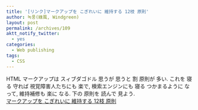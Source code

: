 ```yaml
---
title: '[リンク]マークアップを こぎれいに 維持する 12枝 原則'
author: 녹풍(綠風, Windgreen)
layout: post
permalink: /archives/109
aktt_notify_twitter:
  - yes
categories:
  - Web publishing
tags:
  - CSS
---
```

HTML マークアップは スィブダゴドル 思うが 思うと 割 原則が 多い. これを 寝る 守れば 視覚障害人たちにも 楽で, 検索エンジンにも 寝る つかまるように なって, 維持補修も 楽に なる. 下の 原則を 読んで 見よう.  
<a href="http://www.clearboth.org/12_principles_for_keeping_your_code_clean/" target="_blank">マークアップを こぎれいに 維持する 12枝 原則</a>